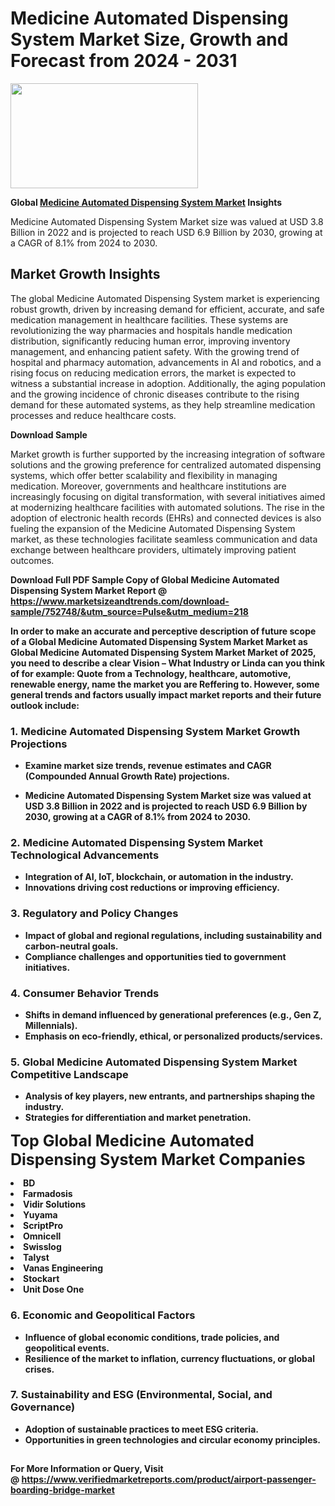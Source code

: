 <H1>Medicine Automated Dispensing System Market Size, Growth and Forecast from 2024 - 2031</H1><img class="aligncenter size-medium wp-image-584254" src="https://thirdeyenews.in/wp-content/uploads/2024/09/Global-Market-Research-300x168.jpeg" alt="" width="300" height="168" /><p><strong>Global&nbsp;<a href="https://www.marketsizeandtrends.com/download-sample/752748/&amp;utm_source=Pulse&amp;utm_medium=218">Medicine Automated Dispensing System Market</a> Insights</strong></p><p>Medicine Automated Dispensing System Market size was valued at USD 3.8 Billion in 2022 and is projected to reach USD 6.9 Billion by 2030, growing at a CAGR of 8.1% from 2024 to 2030.</p><p><h2>Market Growth Insights</h2> <p>The global Medicine Automated Dispensing System market is experiencing robust growth, driven by increasing demand for efficient, accurate, and safe medication management in healthcare facilities. These systems are revolutionizing the way pharmacies and hospitals handle medication distribution, significantly reducing human error, improving inventory management, and enhancing patient safety. With the growing trend of hospital and pharmacy automation, advancements in AI and robotics, and a rising focus on reducing medication errors, the market is expected to witness a substantial increase in adoption. Additionally, the aging population and the growing incidence of chronic diseases contribute to the rising demand for these automated systems, as they help streamline medication processes and reduce healthcare costs.</p> <p><strong>Download Sample</strong></p> <p>Market growth is further supported by the increasing integration of software solutions and the growing preference for centralized automated dispensing systems, which offer better scalability and flexibility in managing medication. Moreover, governments and healthcare institutions are increasingly focusing on digital transformation, with several initiatives aimed at modernizing healthcare facilities with automated solutions. The rise in the adoption of electronic health records (EHRs) and connected devices is also fueling the expansion of the Medicine Automated Dispensing System market, as these technologies facilitate seamless communication and data exchange between healthcare providers, ultimately improving patient outcomes.</p> <p><strong></p><p><span class=""><strong>Download Full PDF Sample Copy of Global Medicine Automated Dispensing System Market Report</strong> @ <a href="https://www.marketsizeandtrends.com/download-sample/752748/&amp;utm_source=Pulse&amp;utm_medium=218" target="_blank">https://www.marketsizeandtrends.com/download-sample/752748/&amp;utm_source=Pulse&amp;utm_medium=218</a></span></p><p>In order to make an accurate and perceptive description of future scope of a Global&nbsp;Medicine Automated Dispensing System Market Market as Global&nbsp;Medicine Automated Dispensing System Market Market of 2025, you need to describe a clear Vision &ndash; What Industry or Linda can you think of for example: Quote from a Technology, healthcare, automotive, renewable energy, name the market you are Reffering to. However, some general trends and factors usually impact market reports and their future outlook include:</p><h3>1.&nbsp;<strong>Medicine Automated Dispensing System Market Growth Projections</strong></h3><ul><li>Examine market size trends, revenue estimates and CAGR (Compounded Annual Growth Rate) projections.</li><li><p>Medicine Automated Dispensing System Market size was valued at USD 3.8 Billion in 2022 and is projected to reach USD 6.9 Billion by 2030, growing at a CAGR of 8.1% from 2024 to 2030.</p></li></ul><h3>2.&nbsp;<strong>Medicine Automated Dispensing System Market Technological Advancements</strong></h3><ul><li>Integration of AI, IoT, blockchain, or automation in the industry.</li><li>Innovations driving cost reductions or improving efficiency.</li></ul><h3>3.&nbsp;<strong>Regulatory and Policy Changes</strong></h3><ul><li>Impact of global and regional regulations, including sustainability and carbon-neutral goals.</li><li>Compliance challenges and opportunities tied to government initiatives.</li></ul><h3>4.&nbsp;<strong>Consumer Behavior Trends</strong></h3><ul><li>Shifts in demand influenced by generational preferences (e.g., Gen Z, Millennials).</li><li>Emphasis on eco-friendly, ethical, or personalized products/services.</li></ul><h3>5.&nbsp;<strong>Global Medicine Automated Dispensing System Market Competitive Landscape</strong></h3><ul><li>Analysis of key players, new entrants, and partnerships shaping the industry.</li><li>Strategies for differentiation and market penetration.</li></ul><p data-pm-slice="1 1 []"><span style="color: inherit; font-family: inherit; font-size: 25px;">Top Global Medicine Automated Dispensing System Market Companies</span></p><div class="" data-test-id=""><p><li>BD</li><li> Farmadosis</li><li> Vidir Solutions</li><li> Yuyama</li><li> ScriptPro</li><li> Omnicell</li><li> Swisslog</li><li> Talyst</li><li> Vanas Engineering</li><li> Stockart</li><li> Unit Dose One</li></p></div><h3>6.&nbsp;<strong>Economic and Geopolitical Factors</strong></h3><ul><li>Influence of global economic conditions, trade policies, and geopolitical events.</li><li>Resilience of the market to inflation, currency fluctuations, or global crises.</li></ul><h3>7.&nbsp;<strong>Sustainability and ESG (Environmental, Social, and Governance)</strong></h3><ul><li>Adoption of sustainable practices to meet ESG criteria.</li><li>Opportunities in green technologies and circular economy principles.</li></ul><h2><strong style="font-size: 14px;">For More Information or Query, Visit @&nbsp;</strong><a style="background-color: #ffffff; font-size: 14px;" href="https://www.marketsizeandtrends.com/report/medicine-automated-dispensing-system-market/" target="_blank">https://www.verifiedmarketreports.com/product/airport-passenger-boarding-bridge-market</a></h2>
